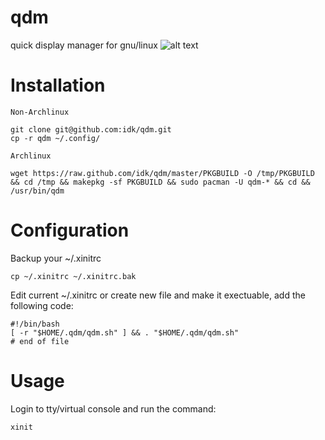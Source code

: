 qdm
===

quick display manager for gnu/linux
![alt text](https://dl.dropbox.com/u/9702684/022031.png "qdm")

Installation
============

`Non-Archlinux`

	git clone git@github.com:idk/qdm.git
    cp -r qdm ~/.config/

`Archlinux`

	wget https://raw.github.com/idk/qdm/master/PKGBUILD -O /tmp/PKGBUILD && cd /tmp && makepkg -sf PKGBUILD && sudo pacman -U qdm-* && cd && /usr/bin/qdm

Configuration
=============

Backup your ~/.xinitrc

	cp ~/.xinitrc ~/.xinitrc.bak

Edit current ~/.xinitrc or create new file and make it exectuable, add the following code:

    #!/bin/bash
    [ -r "$HOME/.qdm/qdm.sh" ] && . "$HOME/.qdm/qdm.sh"
    # end of file

Usage
=====

Login to tty/virtual console and run the command:

    xinit